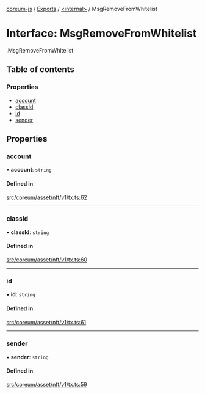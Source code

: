 [coreum-js](../README.md) / [Exports](../modules.md) / [<internal\>](../modules/internal_.md) / MsgRemoveFromWhitelist

# Interface: MsgRemoveFromWhitelist

[<internal>](../modules/internal_.md).MsgRemoveFromWhitelist

## Table of contents

### Properties

- [account](internal_.MsgRemoveFromWhitelist.md#account)
- [classId](internal_.MsgRemoveFromWhitelist.md#classid)
- [id](internal_.MsgRemoveFromWhitelist.md#id)
- [sender](internal_.MsgRemoveFromWhitelist.md#sender)

## Properties

### account

• **account**: `string`

#### Defined in

[src/coreum/asset/nft/v1/tx.ts:62](https://github.com/CooperFoundation/coreum-js/blob/d106c53/src/coreum/asset/nft/v1/tx.ts#L62)

___

### classId

• **classId**: `string`

#### Defined in

[src/coreum/asset/nft/v1/tx.ts:60](https://github.com/CooperFoundation/coreum-js/blob/d106c53/src/coreum/asset/nft/v1/tx.ts#L60)

___

### id

• **id**: `string`

#### Defined in

[src/coreum/asset/nft/v1/tx.ts:61](https://github.com/CooperFoundation/coreum-js/blob/d106c53/src/coreum/asset/nft/v1/tx.ts#L61)

___

### sender

• **sender**: `string`

#### Defined in

[src/coreum/asset/nft/v1/tx.ts:59](https://github.com/CooperFoundation/coreum-js/blob/d106c53/src/coreum/asset/nft/v1/tx.ts#L59)
